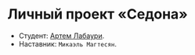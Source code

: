 # Личный проект «Седона»


* Студент: [Артем Лабаури](https://htmlacademy.ru/profile/id1559805).
* Наставник: `Микаэль Магтесян`.
